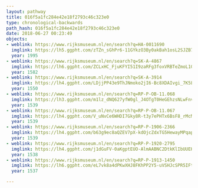 ```yaml
---
layout: pathway
title: 016f5a1fc284e42e18f2793c46c323e0
type: chronological-backwards
path_hash: 016f5a1fc284e42e18f2793c46c323e0
date: 2018-06-27 00:23:49
objects:
- weblink: https://www.rijksmuseum.nl/en/search?q=HA-0011690
  imglink: https://lh5.ggpht.com/zTZn_sGhPr6-11GYkzO3By0akBah1osL2SJZB7OEeMnpfV-k1MxNcTAXACKbma3cxH7Y-IFO0Sh_9O-kJkWDOMAmX0qR=s200
  year: 1995
- weblink: https://www.rijksmuseum.nl/en/search?q=SK-A-4867
  imglink: https://lh6.ggpht.com/ZCLxHC_FjuKFYI51I9zaRFg3foxVRBTeZmoL108YIow4h_IOMRegTd-KL5oHJEdGIWd7AEbqwj_RLJZTKCyxsNSXwQ=s200
  year: 1582
- weblink: https://www.rijksmuseum.nl/en/search?q=SK-A-3914
  imglink: https://lh4.ggpht.com/LDjjPP43e9ThJNmoko2jI6-Bc8XDAIvgi_7K5LgAeKoqqB0PQCNZ0g26xtt7YAAKSSedliXL4XgwwdzkRfZMrCnNDTZ7=s200
  year: 1550
- weblink: https://www.rijksmuseum.nl/en/search?q=RP-P-OB-11.068
  imglink: https://lh3.ggpht.com/m1lz_dNQ627yfW0gl_J4OTgT0HeGEhzsNLwFnvNZ0QdOpIugmNLEX5wH6O6uM8rR2_hcHfFqiOQdN1IamYO2tOwDgVs=s200
  year: 1539
- weblink: https://www.rijksmuseum.nl/en/search?q=RP-P-OB-11.067
  imglink: https://lh4.ggpht.com/V_uNvCe6WHDI7Gky8R-t3y7ePHTx6BsF8_rMcMtV8QedCmaNo4qhuLyCkMzrKJI2VcozqcnHsAP4Zhm5uxMANewkPg=s200
  year: 1539
- weblink: https://www.rijksmuseum.nl/en/search?q=RP-P-1906-2366
  imglink: https://lh4.ggpht.com/b63g9ec8aQZEV7pX-kdOjcZdxTG5HewayMPqap3TE50cmhgt0uQji1UBZXtzGtvCHlRd6rD6EYlur-RAwIS79FYtQ8c=s200
  year: 1539
- weblink: https://www.rijksmuseum.nl/en/search?q=RP-P-1920-2795
  imglink: https://lh4.ggpht.com/j1dGuFV-0aKgptEUO-AlmAABNC2DtkKlIbUUEHJ4uhb78DF5ptvxfJgoLFgdQHCvNZvcIwuZZrnRpo73yXt5BaEmHRk=s200
  year: 1538
- weblink: https://www.rijksmuseum.nl/en/search?q=RP-P-1913-1450
  imglink: https://lh6.ggpht.com/eL7vk8a4dPKwXHJ8FKhPP2Y5-uVSHJcSPR5IFtxZ-WHWXphjWD56WrbbCrQvxyC2pvaNbkZjTiS_3jQbdf2wDZzgLw=s200
  year: 1537

---
```

